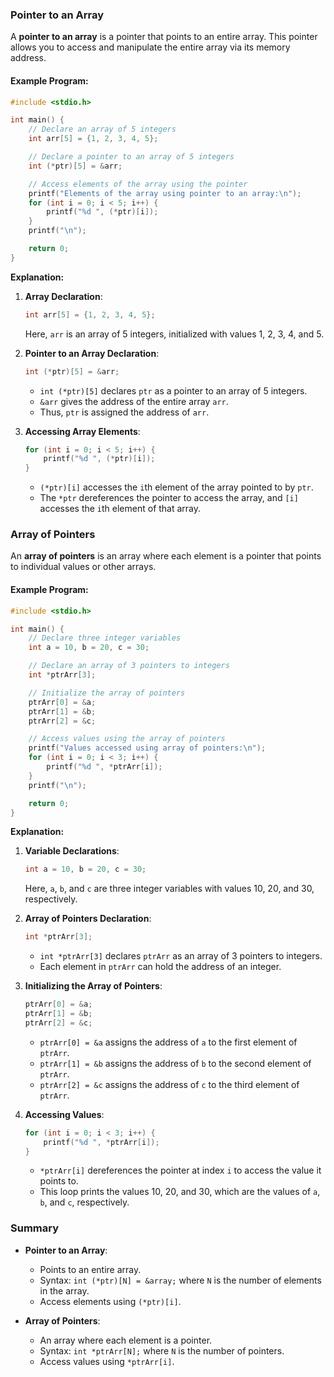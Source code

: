 
### Pointer to an Array

A **pointer to an array** is a pointer that points to an entire array. This pointer allows you to access and manipulate the entire array via its memory address. 

#### Example Program:

```c
#include <stdio.h>

int main() {
    // Declare an array of 5 integers
    int arr[5] = {1, 2, 3, 4, 5};

    // Declare a pointer to an array of 5 integers
    int (*ptr)[5] = &arr;

    // Access elements of the array using the pointer
    printf("Elements of the array using pointer to an array:\n");
    for (int i = 0; i < 5; i++) {
        printf("%d ", (*ptr)[i]);
    }
    printf("\n");

    return 0;
}
```

**Explanation:**

1. **Array Declaration**: 
   ```c
   int arr[5] = {1, 2, 3, 4, 5};
   ```
   Here, `arr` is an array of 5 integers, initialized with values 1, 2, 3, 4, and 5.

2. **Pointer to an Array Declaration**:
   ```c
   int (*ptr)[5] = &arr;
   ```
   - `int (*ptr)[5]` declares `ptr` as a pointer to an array of 5 integers.
   - `&arr` gives the address of the entire array `arr`.
   - Thus, `ptr` is assigned the address of `arr`.

3. **Accessing Array Elements**:
   ```c
   for (int i = 0; i < 5; i++) {
       printf("%d ", (*ptr)[i]);
   }
   ```
   - `(*ptr)[i]` accesses the `i`th element of the array pointed to by `ptr`.
   - The `*ptr` dereferences the pointer to access the array, and `[i]` accesses the `i`th element of that array.

### Array of Pointers

An **array of pointers** is an array where each element is a pointer that points to individual values or other arrays.

#### Example Program:

```c
#include <stdio.h>

int main() {
    // Declare three integer variables
    int a = 10, b = 20, c = 30;

    // Declare an array of 3 pointers to integers
    int *ptrArr[3];

    // Initialize the array of pointers
    ptrArr[0] = &a;
    ptrArr[1] = &b;
    ptrArr[2] = &c;

    // Access values using the array of pointers
    printf("Values accessed using array of pointers:\n");
    for (int i = 0; i < 3; i++) {
        printf("%d ", *ptrArr[i]);
    }
    printf("\n");

    return 0;
}
```

**Explanation:**

1. **Variable Declarations**:
   ```c
   int a = 10, b = 20, c = 30;
   ```
   Here, `a`, `b`, and `c` are three integer variables with values 10, 20, and 30, respectively.

2. **Array of Pointers Declaration**:
   ```c
   int *ptrArr[3];
   ```
   - `int *ptrArr[3]` declares `ptrArr` as an array of 3 pointers to integers.
   - Each element in `ptrArr` can hold the address of an integer.

3. **Initializing the Array of Pointers**:
   ```c
   ptrArr[0] = &a;
   ptrArr[1] = &b;
   ptrArr[2] = &c;
   ```
   - `ptrArr[0] = &a` assigns the address of `a` to the first element of `ptrArr`.
   - `ptrArr[1] = &b` assigns the address of `b` to the second element of `ptrArr`.
   - `ptrArr[2] = &c` assigns the address of `c` to the third element of `ptrArr`.

4. **Accessing Values**:
   ```c
   for (int i = 0; i < 3; i++) {
       printf("%d ", *ptrArr[i]);
   }
   ```
   - `*ptrArr[i]` dereferences the pointer at index `i` to access the value it points to.
   - This loop prints the values 10, 20, and 30, which are the values of `a`, `b`, and `c`, respectively.

### Summary
- **Pointer to an Array**:
  - Points to an entire array.
  - Syntax: `int (*ptr)[N] = &array;` where `N` is the number of elements in the array.
  - Access elements using `(*ptr)[i]`.

- **Array of Pointers**:
  - An array where each element is a pointer.
  - Syntax: `int *ptrArr[N];` where `N` is the number of pointers.
  - Access values using `*ptrArr[i]`.
